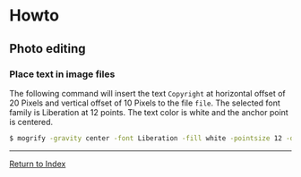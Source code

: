 # Howto

## Photo editing

### Place text in image files

The following command will insert the text `Copyright` at horizontal offset of 20 Pixels and vertical offset of 10 Pixels to the file `file`. The selected font family is Liberation at 12 points. The text color is white and the anchor point is centered.

```bash
$ mogrify -gravity center -font Liberation -fill white -pointsize 12 -draw "text 20,10 'Copyright'" file
```

---
[Return to Index](../README.md)
